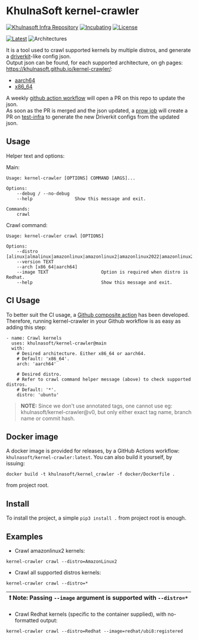 # KhulnaSoft kernel-crawler
 
 [![Khulnasoft Infra Repository](https://github.com/khulnasoft/evolution/blob/main/repos/badges/khulnasoft-infra-blue.svg)](https://github.com/khulnasoft/evolution/blob/main/REPOSITORIES.md#infra-scope) [![Incubating](https://img.shields.io/badge/status-incubating-orange?style=for-the-badge)](https://github.com/khulnasoft/evolution/blob/main/REPOSITORIES.md#incubating) [![License](https://img.shields.io/github/license/khulnasoft/kernel-crawler?style=for-the-badge)](./LICENSE)
 
[![Latest](https://img.shields.io/github/v/release/khulnasoft/kernel-crawler?style=for-the-badge)](https://github.com/khulnasoft/kernel-crawler/releases/latest)
![Architectures](https://img.shields.io/badge/ARCHS-x86__64%7Caarch64-blueviolet?style=for-the-badge)
 
It is a tool used to crawl supported kernels by multiple distros, and generate a [driverkit](https://github.com/khulnasoft/driverkit)-like config json.  
Output json can be found, for each supported architecture, on gh pages: https://khulnasoft.github.io/kernel-crawler/:  
* [aarch64](https://khulnasoft.github.io/kernel-crawler/aarch64/list.json)
* [x86_64](https://khulnasoft.github.io/kernel-crawler/x86_64/list.json)

A weekly [github action workflow](https://github.com/khulnasoft/kernel-crawler/actions/workflows/update-kernels.yml) will open a PR on this repo to update the json.  
As soon as the PR is merged and the json updated, a [prow job](https://github.com/khulnasoft/test-infra/blob/master/config/jobs/update-dbg/update-dbg.yaml) will create a PR on [test-infra](https://github.com/khulnasoft/test-infra) to generate the new Driverkit configs from the updated json.

## Usage

Helper text and options:

Main:
```commandline
Usage: kernel-crawler [OPTIONS] COMMAND [ARGS]...

Options:
    --debug / --no-debug
    --help                Show this message and exit.

Commands:
    crawl
```

Crawl command:
```commandline
Usage: kernel-crawler crawl [OPTIONS]

Options:
    --distro [alinux|almalinux|amazonlinux|amazonlinux2|amazonlinux2022|amazonlinux2023|arch|bottlerocket|centos|debian|fedora|flatcar|minikube|ol|opensuse|photon|redhat|rocky|talos|ubuntu|*]
    --version TEXT
    --arch [x86_64|aarch64]
    --image TEXT                    Option is required when distro is Redhat.
    --help                          Show this message and exit.
```

## CI Usage

To better suit the CI usage, a [Github composite action](https://docs.github.com/en/actions/creating-actions/creating-a-composite-action) has been developed.  
Therefore, running kernel-crawler in your Github workflow is as easy as adding this step:
```
- name: Crawl kernels
  uses: khulnasoft/kernel-crawler@main
  with:
    # Desired architecture. Either x86_64 or aarch64.
    # Default: 'x86_64'.
    arch: 'aarch64'
    
    # Desired distro.
    # Refer to crawl command helper message (above) to check supported distros.
    # Default: '*'.
    distro: 'ubuntu'
```

> __NOTE:__ Since we don't use annotated tags, one cannot use eg: khulnasoft/kernel-crawler@v0, but only either exact tag name, branch name or commit hash.

## Docker image

A docker image is provided for releases, by a GitHub Actions workflow: `khulnasoft/kernel-crawler:latest`.
You can also build it yourself, by issuing:
```commandline
docker build -t khulnasoft/kernel_crawler -f docker/Dockerfile .
```
from project root.

## Install

To install the project, a simple `pip3 install .` from project root is enough.  

## Examples

* Crawl amazonlinux2 kernels:
```commandline
kernel-crawler crawl --distro=AmazonLinux2
```

* Crawl all supported distros kernels:
```commandline
kernel-crawler crawl --distro=*
```
| :exclamation: **Note**: Passing ```--image``` argument is supported with ```--distro=*``` |
|-------------------------------------------------------------------------------------------|

* Crawl Redhat kernels (specific to the container supplied), with no-formatted output:
```commandline
kernel-crawler crawl --distro=Redhat --image=redhat/ubi8:registered
```
